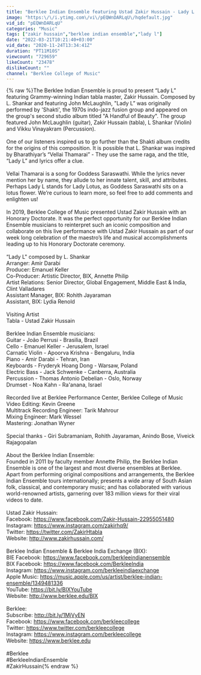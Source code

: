 ```yaml
---
title: "Berklee Indian Ensemble featuring Ustad Zakir Hussain - Lady L (Live at Berklee)"
image: "https:\/\/i.ytimg.com\/vi\/pEQWnDARLqU\/hqdefault.jpg"
vid_id: "pEQWnDARLqU"
categories: "Music"
tags: ["zakir hussain","berklee indian ensemble","lady l"]
date: "2022-03-21T10:21:40+03:00"
vid_date: "2020-11-24T13:34:41Z"
duration: "PT11M10S"
viewcount: "729659"
likeCount: "23478"
dislikeCount: ""
channel: "Berklee College of Music"
---
```

{% raw %}The Berklee Indian Ensemble is proud to present “Lady L” featuring Grammy-winning Indian tabla master, Zakir Hussain. Composed by L. Shankar and featuring John McLaughlin, &quot;Lady L” was  originally performed by 'Shakti', the 1970s indo-jazz fusion group and appeared on the group's second studio album titled &quot;A Handful of Beauty&quot;. The group featured John McLaughlin (guitar), Zakir Hussain (tabla), L Shankar (Violin) and Vikku Vinayakram (Percussion). <br /><br />One of our listeners inspired us to go further than the Shakti album credits for the origins of this composition. It is possible that L. Shankar was inspired by Bharathiyar’s “Vellai Thamarai” - They use the same raga, and the title, “Lady L” and lyrics offer a clue.<br /><br />Vellai Thamarai is a song for Goddess Saraswathi. While the lyrics never mention her by name, they allude to her innate talent, skill, and attributes. Perhaps Lady L stands for Lady Lotus, as Goddess Saraswathi sits on a lotus flower. We’re curious to learn more, so feel free to add comments and enlighten us!<br /><br />In 2019, Berklee College of Music presented Ustad Zakir Hussain with an Honorary Doctorate. It was the perfect opportunity for our Berklee Indian Ensemble musicians to reinterpret such an iconic composition and collaborate on this live performance with Ustad Zakir Hussain as part of our week long celebration of the maestro’s life and musical accomplishments leading up to his Honorary Doctorate ceremony. <br /><br />“Lady L&quot; composed by L. Shankar<br />Arranger: Amir Darabi <br />Producer: Emanuel Keller <br />Co-Producer: Artistic Director, BIX, Annette Philip<br />Artist Relations: Senior Director, Global Engagement, Middle East &amp; India, Clint Valladares<br />Assistant Manager, BIX: Rohith Jayaraman<br />Assistant, BIX: Lydia Renold<br /><br />Visiting Artist<br />Tabla - Ustad Zakir Hussain<br /><br />Berklee Indian Ensemble musicians: <br />Guitar - João Perrusi - Brasilia, Brazil<br />Cello - Emanuel Keller - Jerusalem, Israel<br />Carnatic Violin - Apoorva Krishna - Bengaluru, India<br />Piano - Amir Darabi - Tehran, Iran<br />Keyboards - Fryderyk Hoang Dong - Warsaw, Poland<br />Electric Bass - Jack Schwenke - Canberra, Australia<br />Percussion - Thomas Antonio Debelian - Oslo, Norway<br />Drumset - Noa Kahn - Ra'anana, Israel<br /><br />Recorded live at Berklee Performance Center, Berklee College of Music<br />Video Editing: Kevin Greene<br />Multitrack Recording Engineer: Tarik Mahrour<br />Mixing Engineer: Mark Wessel<br />Mastering: Jonathan Wyner<br /><br />Special thanks - Giri Subramaniam, Rohith Jayaraman, Anindo Bose, Viveick Rajagopalan<br /><br />About the Berklee Indian Ensemble: <br />Founded in 2011 by faculty member Annette Philip, the Berklee Indian Ensemble is one of the largest and most diverse ensembles at Berklee. Apart from performing original compositions and arrangements, the Berklee Indian Ensemble tours internationally; presents a wide array of South Asian folk, classical, and contemporary music; and has collaborated with various world-renowned artists, garnering over 183 million views for their viral videos to date. <br /><br />Ustad Zakir Hussain:<br />Facebook: <a rel="nofollow" target="blank" href="https://www.facebook.com/Zakir-Hussain-22955051480">https://www.facebook.com/Zakir-Hussain-22955051480</a> <br />Instagram: <a rel="nofollow" target="blank" href="https://www.instagram.com/zakirhq9/">https://www.instagram.com/zakirhq9/</a><br />Twitter: <a rel="nofollow" target="blank" href="https://twitter.com/ZakirHtabla">https://twitter.com/ZakirHtabla</a> <br />Website: <a rel="nofollow" target="blank" href="http://www.zakirhussain.com/">http://www.zakirhussain.com/</a> <br /><br />Berklee Indian Ensemble &amp; Berklee India Exchange (BIX):<br />BIE Facebook: <a rel="nofollow" target="blank" href="https://www.facebook.com/berkleeindianensemble">https://www.facebook.com/berkleeindianensemble</a> <br />BIX Facebook: <a rel="nofollow" target="blank" href="https://www.facebook.com/BerkleeIndia">https://www.facebook.com/BerkleeIndia</a> <br />Instagram: <a rel="nofollow" target="blank" href="https://www.instagram.com/berkleeindiaexchange">https://www.instagram.com/berkleeindiaexchange</a> <br />Apple Music: <a rel="nofollow" target="blank" href="https://music.apple.com/us/artist/berklee-indian-ensemble/1349481336">https://music.apple.com/us/artist/berklee-indian-ensemble/1349481336</a><br />YouTube: <a rel="nofollow" target="blank" href="https://bit.ly/BIXYouTube">https://bit.ly/BIXYouTube</a> <br />Website: <a rel="nofollow" target="blank" href="http://www.berklee.edu/BIX">http://www.berklee.edu/BIX</a> <br /><br />Berklee:<br />Subscribe: <a rel="nofollow" target="blank" href="http://bit.ly/1MjVyEN">http://bit.ly/1MjVyEN</a> <br />Facebook: <a rel="nofollow" target="blank" href="https://www.facebook.com/berkleecollege">https://www.facebook.com/berkleecollege</a> <br />Twitter: <a rel="nofollow" target="blank" href="https://www.twitter.com/berkleecollege">https://www.twitter.com/berkleecollege</a> <br />Instagram: <a rel="nofollow" target="blank" href="https://www.instagram.com/berkleecollege">https://www.instagram.com/berkleecollege</a> <br />Website: <a rel="nofollow" target="blank" href="https://www.berklee.edu">https://www.berklee.edu</a><br /><br />#Berklee<br />#BerkleeIndianEnsemble<br />#ZakirHussain{% endraw %}
